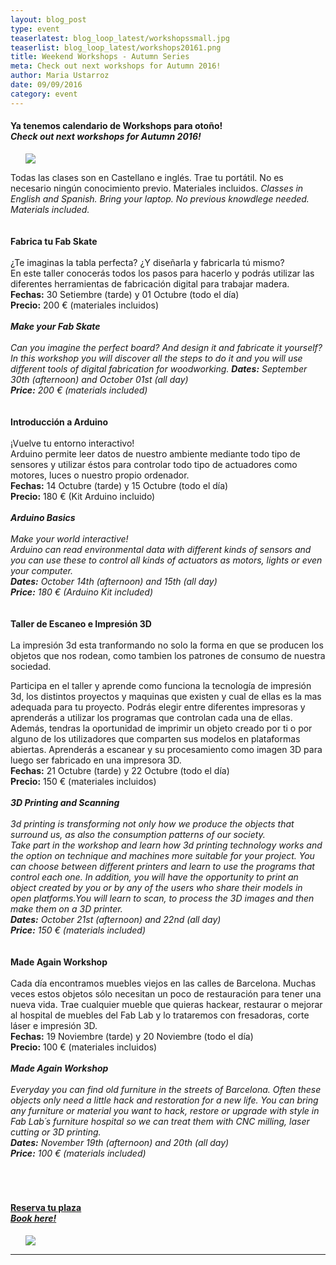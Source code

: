 ```yaml
---
layout: blog_post
type: event
teaserlatest: blog_loop_latest/workshopssmall.jpg
teaserlist: blog_loop_latest/workshops20161.png
title: Weekend Workshops - Autumn Series
meta: Check out next workshops for Autumn 2016!
author: Maria Ustarroz
date: 09/09/2016
category: event
---
```




<h4>Ya tenemos calendario de Workshops para otoño!<br>
<i>Check out next workshops for Autumn 2016!</i></h4>

<ul><img src= "http://www.fablabbcn.org/img/blog/blog_loop_latest/workshops20161.png" align="middle"> </img></ul>

Todas las clases son en Castellano e inglés. Trae tu portátil. No es necesario ningún conocimiento previo. Materiales incluidos.
<i>Classes in English and Spanish. Bring your laptop. No previous knowdlege needed. Materials included. </i><br>
<br>
<br>
<strong>
Fabrica tu Fab Skate</strong> <br>
<br>
¿Te imaginas la tabla perfecta? ¿Y diseñarla y fabricarla tú mismo?<br>
En este taller conocerás todos los pasos para hacerlo y podrás utilizar las diferentes herramientas de fabricación digital para trabajar madera.<br>
<strong>Fechas:</strong>  30 Setiembre (tarde) y 01 Octubre (todo el día)<br>
<strong>Precio:</strong>  200 € (materiales incluidos)<br>
 <br>
 <i>
<strong>Make your Fab Skate</strong><br>
<br>
Can you imagine the perfect board? And design it and fabricate it yourself?<br>
In this workshop you will discover all the steps to do it and you will use different tools of digital fabrication for woodworking.
<strong>Dates:</strong>  September 30th (afternoon) and October 01st (all day)<br>
<strong>Price:</strong>  200 € (materials included)<br>
</i>
<br>
<br>
<strong>
Introducción a Arduino</strong> <br>
<br>
¡Vuelve tu entorno interactivo!<br>
Arduino permite leer datos de nuestro ambiente mediante todo tipo de sensores y utilizar éstos para controlar todo tipo de actuadores como motores, luces o nuestro propio ordenador.<br>
<strong>Fechas:</strong>  14 Octubre (tarde) y 15 Octubre (todo el día)<br>
<strong>Precio:</strong>  180 € (Kit Arduino incluido)<br>
  <br>
 <i>
<strong>Arduino Basics</strong><br>
<br>
Make your world interactive!<br>
Arduino can read environmental data with different kinds of sensors and you can use these to control all kinds of actuators as motors, lights or even your computer.<br>
<strong>Dates:</strong>  October 14th (afternoon) and 15th (all day)<br>
<strong>Price:</strong>  180 € (Arduino Kit included)<br>
</i>
<br>
<br>
<strong>
Taller de Escaneo e Impresión 3D</strong> <br>
<br>
La impresión 3d esta tranformando no solo la forma en que se producen los objetos que nos rodean, como tambien los patrones de consumo de nuestra sociedad.<br>

Participa en el taller y aprende como funciona la tecnología de impresión 3d, los distintos proyectos y maquinas que existen y cual de ellas es la mas adequada para tu proyecto. Podrás elegir entre diferentes impresoras y aprenderás a utilizar los programas que controlan cada una de ellas. Además, tendras la oportunidad de imprimir un objeto creado por ti o por alguno de los utilizadores que comparten sus modelos en plataformas abiertas. Aprenderás a escanear y su procesamiento como imagen 3D para luego ser fabricado en una impresora 3D.<br>
<strong>Fechas:</strong>  21 Octubre (tarde) y 22 Octubre (todo el día)<br>
<strong>Precio:</strong>  150 € (materiales incluidos)<br>
 <br>
 <i>
<strong>3D Printing and Scanning</strong><br>
<br>
3d printing is transforming not only how we produce the objects that surround us, as also the consumption patterns of our society.<br>
Take part in the workshop and learn how 3d printing technology works and the option on technique and machines more suitable for your project. You can choose between different printers and learn to use the programs that control each one. In addition, you will have the opportunity to print an object created by you or by any of the users who share their models in open platforms.You will learn to scan, to process the 3D images and then make them on a 3D printer.<br>
<strong>Dates:</strong>  October 21st (afternoon) and 22nd (all day)<br>
<strong>Price:</strong>  150 € (materials included)<br>
</i>
<br>
<br>
<strong>
Made Again Workshop</strong> <br>
<br>
Cada día encontramos muebles viejos en las calles de Barcelona. Muchas veces estos objetos sólo necesitan un poco de restauración para tener una nueva vida. Trae cualquier mueble que quieras hackear, restaurar o mejorar al hospital de muebles del Fab Lab y lo trataremos con fresadoras, corte láser e impresión 3D.<br>
<strong>Fechas:</strong>  19 Noviembre (tarde) y 20 Noviembre (todo el día)<br>
<strong>Precio:</strong>  100 € (materiales incluidos)<br>
 <br>
 <i>
<strong>Made Again Workshop</strong><br>
<br>
Everyday you can find old furniture in the streets of Barcelona. Often these objects only need a little hack and restoration for a new life. You can bring any furniture or material you want to hack, restore or upgrade with style in Fab Lab´s furniture hospital so we can treat them with CNC milling, laser cutting or 3D printing.<br>
<strong>Dates:</strong>  November 19th (afternoon) and 20th (all day)<br>
<strong>Price:</strong>  100 € (materials included)<br>
</i>
<br>
<br>
<br>
<h4><a href="http://fablab.fikket.com/">Reserva tu plaza<br>
<i>Book here!</i></a>
</h4>
<ul><img src= "http://www.fablabbcn.org/img/blog/blog_loop_latest/workshops20162.png" align="middle"> </img></ul>


---
